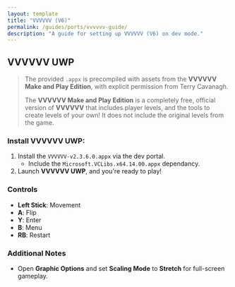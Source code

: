 ```yaml
---
layout: template
title: "VVVVVV (V6)"
permalink: /guides/ports/vvvvvv-guide/
description: "A guide for setting up VVVVVV (V6) on dev mode."
---
```


## VVVVVV UWP

> The provided `.appx` is precompiled with assets from the **VVVVVV Make and Play Edition**, with explicit permission from Terry Cavanagh.
> 
> The **VVVVVV Make and Play Edition** is a completely free, official version of **VVVVVV** that includes player levels, and the tools to create levels of your own! It does not include the original levels from the game.

### Install VVVVVV UWP:
1. Install the `VVVVVV-v2.3.6.0.appx` via the dev portal.
   - Include the `Microsoft.VCLibs.x64.14.00.appx` dependancy.
2. Launch **VVVVVV UWP**, and you're ready to play! 

### Controls  
- **Left Stick**: Movement
- **A**: Flip  
- **Y**: Enter  
- **B**: Menu  
- **RB**: Restart  

### Additional Notes  
- Open **Graphic Options** and set **Scaling Mode** to **Stretch** for full-screen gameplay.